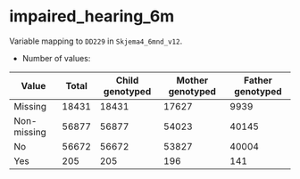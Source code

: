 # impaired_hearing_6m
Variable mapping to `DD229` in `Skjema4_6mnd_v12`.
- Number of values:

| Value | Total | Child genotyped | Mother genotyped | Father genotyped |
| ----- | ----- | --------------- | ---------------- | ---------------- |
| Missing | 18431 | 18431 | 17627 | 9939 |
| Non-missing | 56877 | 56877 | 54023 | 40145 |
| No | 56672 | 56672 | 53827 |40004 |
| Yes | 205 | 205 | 196 |141 |



